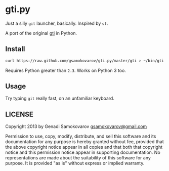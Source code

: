 gti.py
======

Just a silly `git` launcher, basically. Inspired by `sl`.

A port of the original [gti][] in Python.

Install
-------

```sh
curl https://raw.github.com/gsamokovarov/gti.py/master/gti > ~/bin/gti
```

Requires Python greater than `2.3`. Works on Python 3 too.

Usage
-----

Try typing `git` really fast, on an unfamiliar keyboard.

LICENSE
-------

Copyright 2013 by Genadi Samokovarov <gsamokovarov@gmail.com>

Permission to use, copy, modify, distribute, and sell this software
and its documentation for any purpose is hereby granted without fee,
provided that the above copyright notice appear in all copies and
that both that copyright notice and this permission notice appear in
supporting documentation.  No representations are made about the
suitability of this software for any purpose.  It is provided "as
is" without express or implied warranty.

[gti]: https://github.com/rwos/gti
[.files]: https://github.com/gsamokovarov/.files
